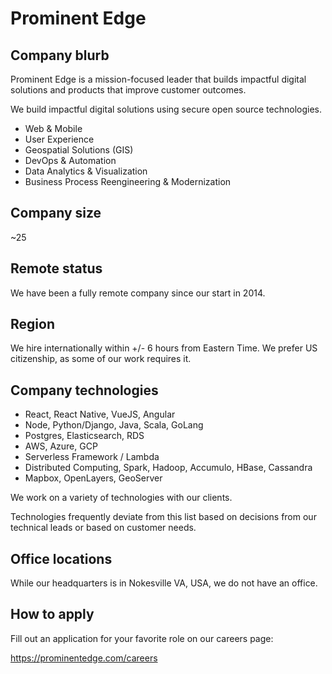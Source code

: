 # Prominent Edge

## Company blurb

Prominent Edge is a mission-focused leader that builds impactful digital solutions and products that improve customer outcomes.

We build impactful digital solutions using secure open source technologies.

- Web & Mobile
- User Experience
- Geospatial Solutions (GIS)
- DevOps & Automation
- Data Analytics & Visualization
- Business Process Reengineering & Modernization

## Company size

~25

## Remote status

We have been a fully remote company since our start in 2014.

## Region

We hire internationally within +/- 6 hours from Eastern Time.
We prefer US citizenship, as some of our work requires it.

## Company technologies

- React, React Native, VueJS, Angular
- Node, Python/Django, Java, Scala, GoLang
- Postgres, Elasticsearch, RDS
- AWS, Azure, GCP
- Serverless Framework / Lambda
- Distributed Computing, Spark, Hadoop, Accumulo, HBase, Cassandra
- Mapbox, OpenLayers, GeoServer

We work on a variety of technologies with our clients.

Technologies frequently deviate from this list based on decisions from our technical leads or based on customer needs.

## Office locations

While our headquarters is in Nokesville VA, USA, we do not have an office.

## How to apply

Fill out an application for your favorite role on our careers page:

https://prominentedge.com/careers
